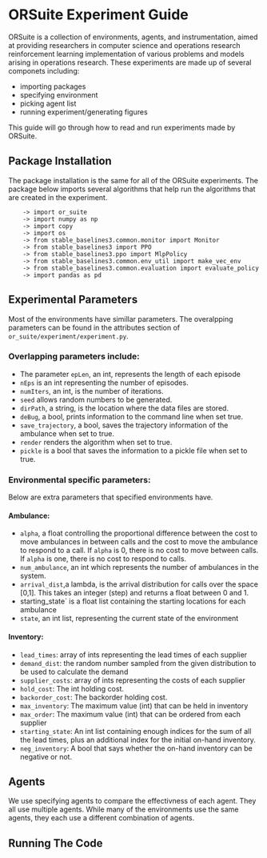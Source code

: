 # ORSuite Experiment Guide
ORSuite is a collection of environments, agents, and instrumentation, aimed at providing researchers in computer science and operations research reinforcement learning implementation of various problems and models arising in operations research. These experiments are made up of several componets including:

- importing packages
- specifying environment
- picking agent list
- running experiment/generating figures

This guide will go through how to read and run experiments made by ORSuite. 

## Package Installation
The package installation is the same for all of the ORSuite experiments. The package below imports several algorithms that help run the algorithms that are created in the experiment. 
```
    -> import or_suite
    -> import numpy as np
    -> import copy
    -> import os
    -> from stable_baselines3.common.monitor import Monitor
    -> from stable_baselines3 import PPO
    -> from stable_baselines3.ppo import MlpPolicy
    -> from stable_baselines3.common.env_util import make_vec_env
    -> from stable_baselines3.common.evaluation import evaluate_policy
    -> import pandas as pd
```
## Experimental Parameters

Most of the environments have simillar parameters. The overalpping parameters can be found in the attributes section of `or_suite/experiment/experiment.py`. 

### Overlapping parameters include: 
   - The parameter `epLen`, an int, represents the length of each episode 
   - `nEps` is an int representing the number of episodes. 
   - `numIters`, an int, is the number of iterations. 
   - `seed` allows random numbers to be generated.
   - `dirPath`, a string, is the location where the data files are stored.
   - `deBug`, a bool, prints information to the command line when set true. 
   - `save_trajectory`, a bool, saves the trajectory information of the ambulance when set to true. 
   - `render` renders the algorithm when set to true.
   - `pickle` is a bool that saves the information to a pickle file when set to true.
 
 ### Environmental specific parameters: 
 Below are extra parameters that specified environments have. 
 
 #### Ambulance: 
 - `alpha`, a float controlling the proportional difference between the cost to move ambulances in between calls and the cost to move the ambulance to respond to a call. If `alpha` is 0, there is no cost to move between calls. If `alpha` is one, there is no cost to respond to calls.
 - `num_ambulance`, an int which represents the number of ambulances in the system.
 - `arrival_dist`,a lambda, is the arrival distribution for calls over the space [0,1]. This takes an integer (step) and returns a float between 0 and 1.
 -  starting_state` is a float list containing the starting locations for each ambulance 
 - `state`, an int list, representing the current state of the environment 
 
#### Inventory: 
   - `lead_times`: array of ints representing the lead times of each supplier
   - `demand_dist`: the random number sampled from the given distribution to be used to calculate the demand
   - `supplier_costs`: array of ints representing the costs of each supplier
   - `hold_cost`: The int holding cost.
   - `backorder_cost`: The backorder holding cost.
   - `max_inventory`: The maximum value (int) that can be held in inventory
   - `max_order`: The maximum value (int) that can be ordered from each supplier
   -  `starting_state`: An int list containing enough indices for the sum of all the lead times, plus an additional index for the initial on-hand inventory.
   - `neg_inventory`: A bool that says whether the on-hand inventory can be negative or not.
 

## Agents

We use specifying agents to compare the effectivness of each agent. They all use multiple agents. While many of the environments use the same agents, they each use a different combination of agents. 

## Running The Code

